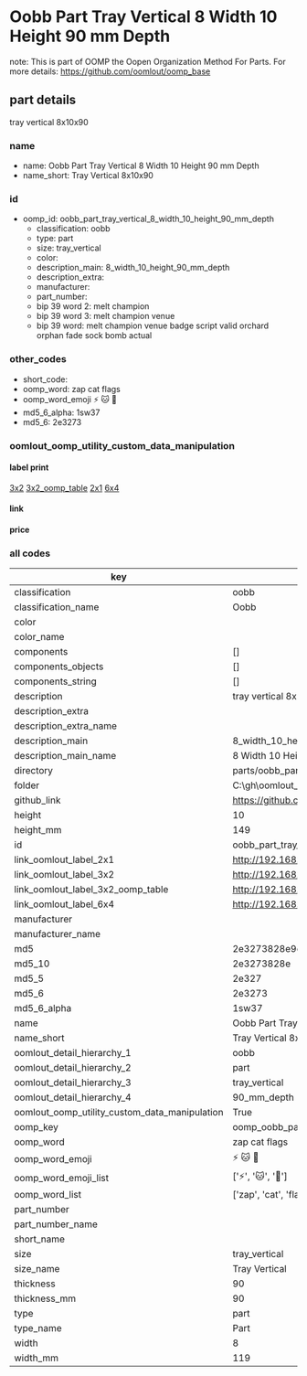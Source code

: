 # Oobb Part Tray Vertical 8 Width 10 Height 90 mm Depth  

note: This is part of OOMP the Oopen Organization Method For Parts. For more details: https://github.com/oomlout/oomp_base

##  part details
  



tray vertical 8x10x90



### name
* name: Oobb Part Tray Vertical 8 Width 10 Height 90 mm Depth
* name_short: Tray Vertical 8x10x90 
### id
* oomp_id: oobb_part_tray_vertical_8_width_10_height_90_mm_depth
  * classification: oobb
  * type: part
  * size: tray_vertical
  * color: 
  * description_main: 8_width_10_height_90_mm_depth
  * description_extra: 
  * manufacturer: 
  * part_number: 
  * bip 39 word 2: melt champion
  * bip 39 word 3: melt champion venue
  * bip 39 word: melt champion venue badge script valid orchard orphan fade sock bomb actual

### other_codes
* short_code: 
* oomp_word: zap cat flags
* oomp_word_emoji :zap: :cat: :flags:
* md5_6_alpha: 1sw37
* md5_6: 2e3273






### oomlout_oomp_utility_custom_data_manipulation
#### label print
[3x2](http://192.168.1.245:1112/?label=oomp%201sw37)
[3x2_oomp_table](http://192.168.1.108:1112/?label=oomp%201sw37)
[2x1](http://192.168.1.242:1112/?label=oomp%201sw37)
[6x4](http://192.168.1.55:1112/?label=oomp%201sw37)    

#### link

                              

#### price







### all codes 
| key | value |  
| --- | --- |  
| classification | oobb |  
| classification_name | Oobb |  
| color |  |  
| color_name |  |  
| components | [] |  
| components_objects | [] |  
| components_string | [] |  
| description | tray vertical 8x10x90 |  
| description_extra |  |  
| description_extra_name |  |  
| description_main | 8_width_10_height_90_mm_depth |  
| description_main_name | 8 Width 10 Height 90 mm Depth |  
| directory | parts/oobb_part_tray_vertical_8_width_10_height_90_mm_depth |  
| folder | C:\gh\oomlout_oobb_version_4_generated_parts\parts\oobb_part_tray_vertical_8_width_10_height_90_mm_depth |  
| github_link | https://github.com/oomlout/oomlout_oomp_part_src/tree/main/parts/oobb_part_tray_vertical_8_width_10_height_90_mm_depth |  
| height | 10 |  
| height_mm | 149 |  
| id | oobb_part_tray_vertical_8_width_10_height_90_mm_depth |  
| link_oomlout_label_2x1 | http://192.168.1.242:1112/?label=oomp%201sw37 |  
| link_oomlout_label_3x2 | http://192.168.1.245:1112/?label=oomp%201sw37 |  
| link_oomlout_label_3x2_oomp_table | http://192.168.1.108:1112/?label=oomp%201sw37 |  
| link_oomlout_label_6x4 | http://192.168.1.55:1112/?label=oomp%201sw37 |  
| manufacturer |  |  
| manufacturer_name |  |  
| md5 | 2e3273828e9cd383c360d117e4c98455 |  
| md5_10 | 2e3273828e |  
| md5_5 | 2e327 |  
| md5_6 | 2e3273 |  
| md5_6_alpha | 1sw37 |  
| name | Oobb Part Tray Vertical 8 Width 10 Height 90 mm Depth |  
| name_short | Tray Vertical 8x10x90  |  
| oomlout_detail_hierarchy_1 | oobb |  
| oomlout_detail_hierarchy_2 | part |  
| oomlout_detail_hierarchy_3 | tray_vertical |  
| oomlout_detail_hierarchy_4 | 90_mm_depth |  
| oomlout_oomp_utility_custom_data_manipulation | True |  
| oomp_key | oomp_oobb_part_tray_vertical_8_width_10_height_90_mm_depth |  
| oomp_word | zap cat flags |  
| oomp_word_emoji | :zap: :cat: :flags: |  
| oomp_word_emoji_list | [':zap:', ':cat:', ':flags:'] |  
| oomp_word_list | ['zap', 'cat', 'flags'] |  
| part_number |  |  
| part_number_name |  |  
| short_name |  |  
| size | tray_vertical |  
| size_name | Tray Vertical |  
| thickness | 90 |  
| thickness_mm | 90 |  
| type | part |  
| type_name | Part |  
| width | 8 |  
| width_mm | 119 |  
